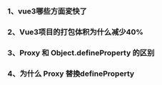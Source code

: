 ### 1、vue3哪些方面変快了
### 2、Vue3项目的打包体积为什么减少40%
### 3、Proxy 和 Object.defineProperty 的区别
### 4、为什么 Proxy 替換defineProperty